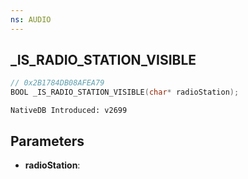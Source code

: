 ```yaml
---
ns: AUDIO 
---
```


## _IS_RADIO_STATION_VISIBLE

```c
// 0x2B1784DB08AFEA79 
BOOL _IS_RADIO_STATION_VISIBLE(char* radioStation);
```

```
NativeDB Introduced: v2699
```

## Parameters
* **radioStation**:
